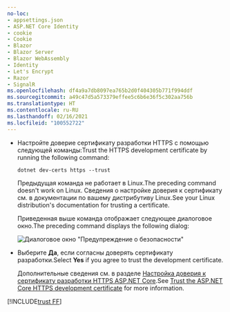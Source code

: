 ```yaml
---
no-loc:
- appsettings.json
- ASP.NET Core Identity
- cookie
- Cookie
- Blazor
- Blazor Server
- Blazor WebAssembly
- Identity
- Let's Encrypt
- Razor
- SignalR
ms.openlocfilehash: df4a9a7db8097ea765b2d0f404305b771f994ddf
ms.sourcegitcommit: a49c47d5a573379effee5c6b6e36f5c302aa756b
ms.translationtype: HT
ms.contentlocale: ru-RU
ms.lasthandoff: 02/16/2021
ms.locfileid: "100552722"
---
```

* <span data-ttu-id="746ae-101">Настройте доверие сертификату разработки HTTPS с помощью следующей команды:</span><span class="sxs-lookup"><span data-stu-id="746ae-101">Trust the HTTPS development certificate by running the following command:</span></span>

  ```dotnetcli
  dotnet dev-certs https --trust
  ```
  
  <span data-ttu-id="746ae-102">Предыдущая команда не работает в Linux.</span><span class="sxs-lookup"><span data-stu-id="746ae-102">The preceding command doesn't work on Linux.</span></span> <span data-ttu-id="746ae-103">Сведения о настройке доверия к сертификату см. в документации по вашему дистрибутиву Linux.</span><span class="sxs-lookup"><span data-stu-id="746ae-103">See your Linux distribution's documentation for trusting a certificate.</span></span>

  <span data-ttu-id="746ae-104">Приведенная выше команда отображает следующее диалоговое окно.</span><span class="sxs-lookup"><span data-stu-id="746ae-104">The preceding command displays the following dialog:</span></span>

  ![Диалоговое окно "Предупреждение о безопасности"](~/getting-started/_static/cert.png)

* <span data-ttu-id="746ae-106">Выберите **Да**, если согласны доверять сертификату разработки.</span><span class="sxs-lookup"><span data-stu-id="746ae-106">Select **Yes** if you agree to trust the development certificate.</span></span>

  <span data-ttu-id="746ae-107">Дополнительные сведения см. в разделе [Настройка доверия к сертификату разработки HTTPS ASP.NET Core](xref:security/enforcing-ssl#trust-the-aspnet-core-https-development-certificate-on-windows-and-macos).</span><span class="sxs-lookup"><span data-stu-id="746ae-107">See [Trust the ASP.NET Core HTTPS development certificate](xref:security/enforcing-ssl#trust-the-aspnet-core-https-development-certificate-on-windows-and-macos) for more information.</span></span>
  
[!INCLUDE[trust FF](~/includes/trust-ff.md)]